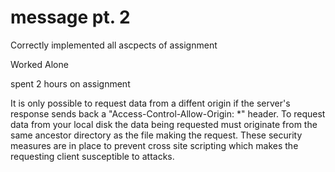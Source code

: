 # message pt. 2

Correctly implemented all ascpects of assignment

Worked Alone

spent 2 hours on assignment

It is only possible to request data from a diffent origin if the server's response sends back a "Access-Control-Allow-Origin: *" header. To request data from your local disk the data being requested must originate from the same ancestor directory as the file making the request. These security measures are in place to prevent cross site scripting which makes the requesting client susceptible to attacks.